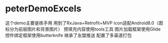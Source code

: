 # peterDemoExcels
这个demo主要是练手用
用到了RxJava+Retrofit+MVP
icon适配Android8.0（图标分为前层图片和背景图片）
预填充内容使用tools工具
图片加载框架使用Glide
控件绑定框架使用butterknife
继承了友盟推送
配置了多渠道打包
